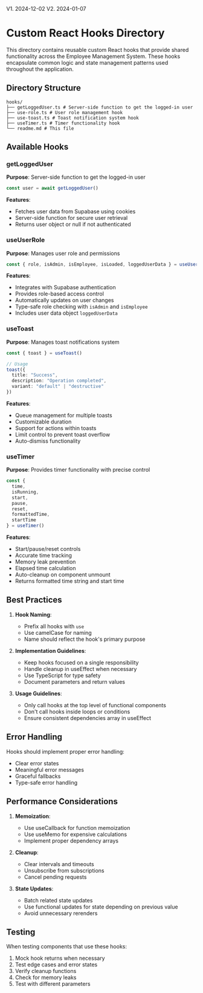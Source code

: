 V1. 2024-12-02
V2. 2024-01-07
# Custom React Hooks Directory

This directory contains reusable custom React hooks that provide shared functionality across the Employee Management System. These hooks encapsulate common logic and state management patterns used throughout the application.

## Directory Structure


```
hooks/
├── getLoggedUser.ts # Server-side function to get the logged-in user
├── use-role.ts # User role management hook
├── use-toast.ts # Toast notification system hook
├── useTimer.ts # Timer functionality hook
└── readme.md # This file
```


## Available Hooks

### getLoggedUser
**Purpose**: Server-side function to get the logged-in user

```typescript
const user = await getLoggedUser()
```

**Features**:
- Fetches user data from Supabase using cookies
- Server-side function for secure user retrieval
- Returns user object or null if not authenticated

### useUserRole
**Purpose**: Manages user role and permissions
```typescript
const { role, isAdmin, isEmployee, isLoaded, loggedUserData } = useUserRole()
```
**Features**:
- Integrates with Supabase authentication
- Provides role-based access control
- Automatically updates on user changes
- Type-safe role checking with `isAdmin` and `isEmployee`
- Includes user data object `loggedUserData`

### useToast
**Purpose**: Manages toast notifications system
```typescript
const { toast } = useToast()

// Usage
toast({
  title: "Success",
  description: "Operation completed",
  variant: "default" | "destructive"
})
```
**Features**:
- Queue management for multiple toasts
- Customizable duration
- Support for actions within toasts
- Limit control to prevent toast overflow
- Auto-dismiss functionality

### useTimer
**Purpose**: Provides timer functionality with precise control
```typescript
const { 
  time,
  isRunning,
  start,
  pause,
  reset,
  formattedTime,
  startTime
} = useTimer()
```
**Features**:
- Start/pause/reset controls
- Accurate time tracking
- Memory leak prevention
- Elapsed time calculation
- Auto-cleanup on component unmount
- Returns formatted time string and start time

## Best Practices

1. **Hook Naming**:
   - Prefix all hooks with `use`
   - Use camelCase for naming
   - Name should reflect the hook's primary purpose

2. **Implementation Guidelines**:
   - Keep hooks focused on a single responsibility
   - Handle cleanup in useEffect when necessary
   - Use TypeScript for type safety
   - Document parameters and return values

3. **Usage Guidelines**:
   - Only call hooks at the top level of functional components
   - Don't call hooks inside loops or conditions
   - Ensure consistent dependencies array in useEffect

## Error Handling

Hooks should implement proper error handling:
- Clear error states
- Meaningful error messages
- Graceful fallbacks
- Type-safe error handling

## Performance Considerations

1. **Memoization**:
   - Use useCallback for function memoization
   - Use useMemo for expensive calculations
   - Implement proper dependency arrays

2. **Cleanup**:
   - Clear intervals and timeouts
   - Unsubscribe from subscriptions
   - Cancel pending requests

3. **State Updates**:
   - Batch related state updates
   - Use functional updates for state depending on previous value
   - Avoid unnecessary rerenders

## Testing

When testing components that use these hooks:
1. Mock hook returns when necessary
2. Test edge cases and error states
3. Verify cleanup functions
4. Check for memory leaks
5. Test with different parameters
